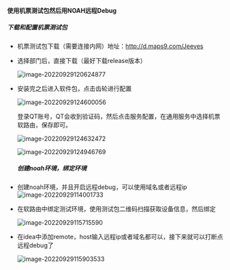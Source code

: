 #### 使用机票测试包然后用NOAH远程Debug

##### 下载和配置机票测试包

+ 机票测试包下载（需要连接内网）地址：http://d.maps9.com/Jeeves

+ 选择部门后，直接下载（最好下载release版本）

  ![image-20220929120624877](https://shan-edu.oss-cn-chengdu.aliyuncs.com/img/image-20220929120624877.png)

+ 安装完之后进入软件包，点击齿轮进行配置

  ![image-20220929124600056](https://shan-edu.oss-cn-chengdu.aliyuncs.com/img/image-20220929124600056.png)

  登录QT账号，QT会收到验证码，然后点击服务配置，在通用服务中选择机票软路由，保存即可。

  ![image-20220929124632472](https://shan-edu.oss-cn-chengdu.aliyuncs.com/img/image-20220929124632472.png)

  ![image-20220929124946769](https://shan-edu.oss-cn-chengdu.aliyuncs.com/img/image-20220929124946769.png)

  ##### 创建noah环境，绑定环境

+ 创建noah环境，并且开启远程debug，可以使用域名或者远程ip![image-20220929114001733](https://shan-edu.oss-cn-chengdu.aliyuncs.com/img/image-20220929114001733.png)

+ 在软路由中绑定测试环境，使用测试包二维码扫描获取设备信息，然后绑定

  ![image-20220929115715590](https://shan-edu.oss-cn-chengdu.aliyuncs.com/img/image-20220929115715590.png)

+ 在idea中添加remote，host输入远程ip或者域名都可以，接下来就可以打断点远程debug了

  ![image-20220929115903533](https://shan-edu.oss-cn-chengdu.aliyuncs.com/img/image-20220929115903533.png)